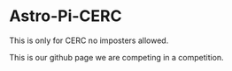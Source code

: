 # Astro-Pi-CERC
This is only for CERC no imposters allowed.

This is our github page we are competing in a competition.
